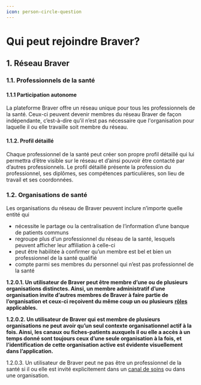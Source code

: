 ```yaml
---
icon: person-circle-question
---
```


# Qui peut rejoindre Braver?

## 1. Réseau Braver

### 1.1. Professionnels de la santé

#### 1.1.1 Participation autonome

La plateforme Braver offre un réseau unique pour tous les professionnels de la santé. Ceux-ci peuvent devenir membres du réseau Braver de façon indépendante, c’est-à-dire qu’il n’est pas nécessaire que l'organisation pour laquelle il ou elle travaille soit membre du réseau.

#### 1.1.2. Profil détaillé

Chaque professionnel de la santé peut créer son propre profil détaillé qui lui permettra d’être visible sur le réseau et d’ainsi pouvoir être contacté par d’autres professionnels. Le profil détaillé présente la profession du professionnel, ses diplômes, ses compétences particulières, son lieu de travail et ses coordonnées.

### 1.2. Organisations de santé

Les organisations du réseau de Braver peuvent inclure n’importe quelle entité qui

* nécessite le partage ou la centralisation de l’information d’une banque de patients communs
* regroupe plus d’un professionnel du réseau de la santé, lesquels peuvent afficher leur affiliation à celle-ci
* peut être habilitée à confirmer qu’un membre est bel et bien un professionnel de la santé qualifié
* compte parmi ses membres du personnel qui n’est pas professionnel de la santé

**1.2.0.1. Un utilisateur de Braver peut être membre d’une ou de plusieurs organisations distinctes. Ainsi, un membre administratif d’une organisation invite d’autres membres de Braver à faire partie de l’organisation et ceux-ci reçoivent du même coup un ou plusieurs** [**rôles**](https://docs.google.com/document/d/1OxaaFzT7lZjQyaFeG_DALoue5b6wGzeR4pDodEXeHpA/edit#heading=h.55jhwg1vabvt) **applicables.**

**1.2.0.2. Un utilisateur de Braver qui est membre de plusieurs organisations ne peut avoir qu’un seul contexte organisationnel actif à la fois. Ainsi, les canaux ou fiches-patients auxquels il ou elle a accès à un temps donné sont toujours ceux d’une seule organisation à la fois, et l’identification de cette organisation active est évidente visuellement dans l’application.**

1.2.0.3. Un utilisateur de Braver peut ne pas être un professionnel de la santé si il ou elle est invité explicitement dans un [canal de soins](https://docs.google.com/document/d/1OxaaFzT7lZjQyaFeG_DALoue5b6wGzeR4pDodEXeHpA/edit#heading=h.6dmeksci3s91) ou dans une organisation.

